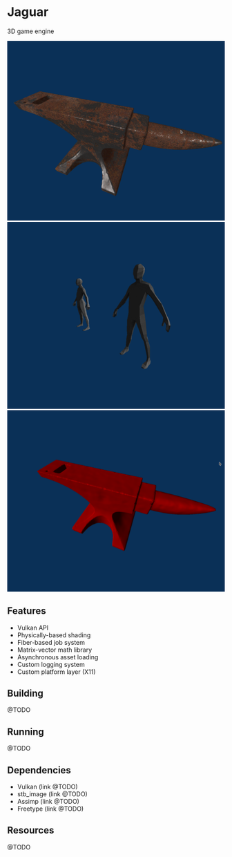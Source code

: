 # Jaguar
3D game engine

![3](Docs/Images/dev3.png)
![1](Docs/Images/dev1.png)
![2](Docs/Images/dev2.png)

## Features
* Vulkan API
* Physically-based shading
* Fiber-based job system
* Matrix-vector math library
* Asynchronous asset loading
* Custom logging system
* Custom platform layer (X11)

## Building
@TODO

## Running
@TODO

## Dependencies
* Vulkan (link @TODO)
* stb_image (link @TODO)
* Assimp (link @TODO)
* Freetype (link @TODO)

## Resources
@TODO
